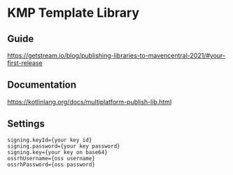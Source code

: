 # KMP Template Library

## Guide
https://getstream.io/blog/publishing-libraries-to-mavencentral-2021/#your-first-release

## Documentation
https://kotlinlang.org/docs/multiplatform-publish-lib.html

## Settings

```properties
signing.keyId={your key id}
signing.password={your key password}
signing.key={your key on base64}
ossrhUsername={oss username}
ossrhPassword={oss password}
```
